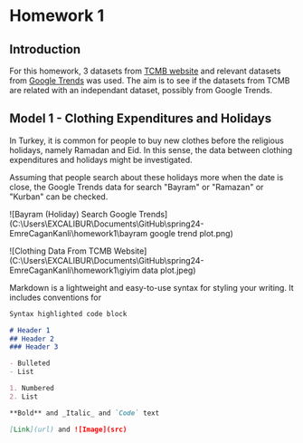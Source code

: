 # Homework 1

## Introduction

For this homework, 3 datasets from [TCMB website](https://evds2.tcmb.gov.tr/) and relevant datasets from [Google Trends](http://trends.google.com/) was used. The aim is to see if the datasets from TCMB are related with an independant dataset, possibly from Google Trends.

## Model 1 - Clothing Expenditures and Holidays

In Turkey, it is common for people to buy new clothes before the religious holidays, namely Ramadan and Eid. In this sense, the data between clothing expenditures and holidays might be investigated.

Assuming that people search about these holidays more when the date is close, the Google Trends data for search "Bayram" or "Ramazan" or "Kurban" can be checked.

![Bayram (Holiday) Search Google Trends](C:\Users\EXCALIBUR\Documents\GitHub\spring24-EmreCaganKanli\homework1\bayram google trend plot.png)

![Clothing Data From TCMB Website](C:\Users\EXCALIBUR\Documents\GitHub\spring24-EmreCaganKanli\homework1\giyim data plot.jpeg)






Markdown is a lightweight and easy-to-use syntax for styling your writing. It includes conventions for

```markdown
Syntax highlighted code block

# Header 1
## Header 2
### Header 3

- Bulleted
- List

1. Numbered
2. List

**Bold** and _Italic_ and `Code` text

[Link](url) and ![Image](src)
```
